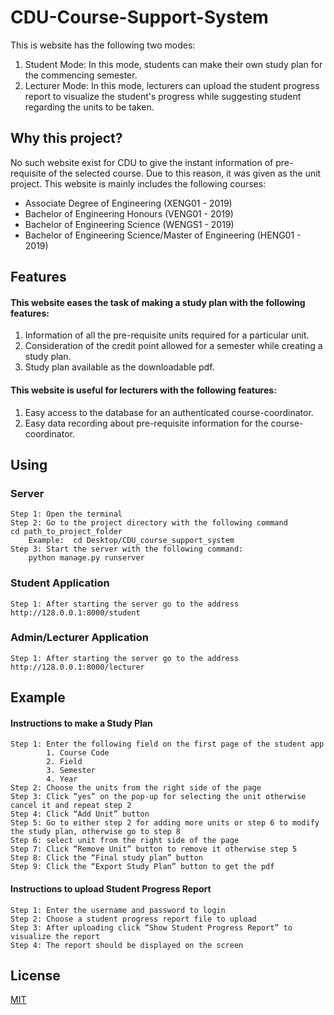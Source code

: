 # CDU-Course-Support-System

This is website has the following two modes:
1. Student Mode: In this mode, students can make their own study plan for the commencing semester. 
2. Lecturer Mode: In this mode, lecturers can upload the student progress report to visualize the student's progress while suggesting student regarding the units to be taken.

## Why this project?
No such website exist for CDU to give the instant information of pre-requisite of the selected course. Due to this reason, it was given as the unit project. This website is mainly includes the following courses:
* Associate Degree of Engineering (XENG01 - 2019)
* Bachelor of Engineering Honours (VENG01 - 2019)
* Bachelor of Engineering Science (WENGS1 - 2019)
* Bachelor of Engineering Science/Master of Engineering (HENG01 - 2019)

## Features
#### This website eases the task of making a study plan with the following features:
1. Information of all the pre-requisite units required for a particular unit.
2. Consideration of the credit point allowed for a semester while creating a study plan.
3. Study plan available as the downloadable pdf.
#### This website is useful for lecturers with the following features:
1. Easy access to the database for an authenticated course-coordinator. 
2. Easy data recording about pre-requisite information for the course-coordinator.

## Using
### Server
```
Step 1: Open the terminal
Step 2: Go to the project directory with the following command
cd path_to_project_folder
    Example:  cd Desktop/CDU_course_support_system
Step 3: Start the server with the following command:
    python manage.py runserver
```

### Student Application
```
Step 1: After starting the server go to the address
http://128.0.0.1:8000/student
```
		

### Admin/Lecturer Application
```
Step 1: After starting the server go to the address
http://128.0.0.1:8000/lecturer
```

## Example
#### Instructions to make a Study Plan
```
Step 1: Enter the following field on the first page of the student app
        1. Course Code
        2. Field
        3. Semester
        4. Year
Step 2: Choose the units from the right side of the page
Step 3: Click “yes” on the pop-up for selecting the unit otherwise cancel it and repeat step 2
Step 4: Click “Add Unit” button 
Step 5: Go to either step 2 for adding more units or step 6 to modify the study plan, otherwise go to step 8
Step 6: select unit from the right side of the page 
Step 7: Click “Remove Unit” button to remove it otherwise step 5
Step 8: Click the “Final study plan” button 
Step 9: Click the “Export Study Plan” button to get the pdf
```

#### Instructions to upload Student Progress Report
```
Step 1: Enter the username and password to login
Step 2: Choose a student progress report file to upload
Step 3: After uploading click “Show Student Progress Report” to visualize the report
Step 4: The report should be displayed on the screen
```

## License
[MIT](https://github.com/Neetu111/CDU-Course-Support-System/blob/master/LICENSE)
